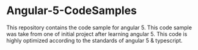 # Angular-5-CodeSamples

This repository contains the code sample for angular 5. This code sample was take from one of initial project after learning angular 5.
This code is highly optimized according to the standards of angular 5 & typescript.
